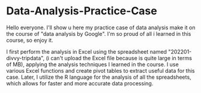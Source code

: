 # Data-Analysis-Practice-Case
Hello everyone. I'll show u here my practice case of data analysis make it on the course of "data analysis by Google". I'm so proud of all i learned in this course, so enjoy it.

I first perform the analysis in Excel using the spreadsheet named "202201-divvy-tripdata", (i can't upload the Excel file because is quite large in terms of MB), applying the analysis techniques I learned in the course. I use various Excel functions and create pivot tables to extract useful data for this case. Later, I utilize the R language for the analysis of all the spreadsheets, which allows for faster and more accurate data processing.
